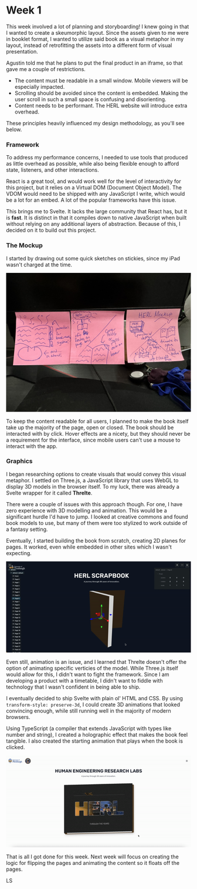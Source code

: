 # Week 1

This week involved a lot of planning and storyboarding! I knew going in that I wanted to create a skeumorphic layout. Since the assets given to me were in booklet format, I wanted to utilize said book as a visual metaphor in my layout, instead of retrofitting the assets into a different form of visual presentation.

Agustin told me that he plans to put the final product in an iframe, so that gave me a couple of restrictions.

- The content must be readable in a small window. Mobile viewers will be especially impacted.
- Scrolling should be avoided since the content is embedded. Making the user scroll in such a small space is confusing and disorienting.
- Content needs to be performant. The HERL website will introduce extra overhead.

These principles heavily influenced my design methodology, as you'll see below.

### Framework

To address my performance concerns, I needed to use tools that produced as little overhead as possible, while also being flexible enough to afford state, listeners, and other interactions.

React is a great tool, and would work well for the level of interactivity for this project, but it relies on a Virtual DOM (Document Object Model). The VDOM would need to be shipped with any JavaScript I write, which would be a lot for an embed. A lot of the popular frameworks have this issue.

This brings me to Svelte. It lacks the large community that React has, but it is **fast**. It is distinct in that it compiles down to native JavaScript when built without relying on any additional layers of abstraction. Because of this, I decided on it to build out this project.

### The Mockup

I started by drawing out some quick sketches on stickies, since my iPad wasn't charged at the time.

![Stickies](images/IMG_4552.jpeg)

To keep the content readable for all users, I planned to make the book itself take up the majority of the page, open or closed. The book should be interacted with by click. Hover effects are a nicety, but they should never be a requirement for the interface, since mobile users can't use a mouse to interact with the app.

### Graphics

I began researching options to create visuals that would convey this visual metaphor. I settled on Three.js, a JavaScript library that uses WebGL to display 3D models in the browser itself. To my luck, there was already a Svelte wrapper for it called **Threlte**.

There were a couple of issues with this approach though. For one, I have zero experience with 3D modelling and animation. This would be a significant hurdle I'd have to jump. I looked at creative commons and found book models to use, but many of them were too stylized to work outside of a fantasy setting.

Eventually, I started building the book from scratch, creating 2D planes for pages. It worked, even while embedded in other sites which I wasn't expecting.

![Three.js + Threlte Mockup](images/HERLThreejs.gif)

Even still, animation is an issue, and I learned that Threlte doesn't offer the option of animating specific verticies of the model. While Three.js itself would allow for this, I didn't want to fight the framework. Since I am developing a product with a timetable, I didn't want to fiddle with technology that I wasn't confident in being able to ship.

I eventually decided to ship Svelte with plain ol' HTML and CSS. By using `transform-style: preserve-3d`, I could create 3D animations that looked convincing enough, while still running well in the majority of modern browsers.

Using TypeScript (a compiler that extends JavaScript with types like number and string), I created a holographic effect that makes the book feel tangible. I also created the starting animation that plays when the book is clicked.

![Final Work](images/HERLWeek1.gif)

That is all I got done for this week. Next week will focus on creating the logic for flipping the pages and animating the content so it floats off the pages.

LS
